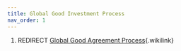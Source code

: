 ```yaml
---
title: Global Good Investment Process
nav_order: 1
---
```


1.  REDIRECT [Global Good Agreement
    Process](Global_Good_Agreement_Process "Global Good Agreement Process"){.wikilink}
